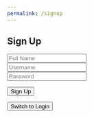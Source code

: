 ```yaml
---
permalink: /signup
---
```

<html>
<head>
    <title>Sign Up</title>
</head>
<body>
<div class="form-container">
    <h2 id="pageTitle">Sign Up</h2>
    <form>
        <input type="text" id="name" class="type" placeholder="Full Name"><br>
        <input type="text" id="user" class="type" placeholder="Username"><br>
        <input type="password" id="pass" class="type" placeholder="Password">
    </form>
    <button class="submit" onclick="signup()">Sign Up</button>
    <p id="error"></p>
    <button onclick="switchToLogin()">Switch to Login</button>
</div>
</body>
<script>
function switchToLogin() {
    window.location.href = "http://127.0.0.1:4200/travel_project/login";
}
function signup() {
    data = {
        "name": document.getElementById("name").value,
        "uid": document.getElementById("user").value,
        "password": document.getElementById("pass").value,
        }
    let options = {
    method: 'POST',
    headers: {
        'Content-Type':
            'application/json;charset=utf-8'
    },
    body: JSON.stringify(data)
}
    let sign_up = fetch('http://127.0.0.1:8086/api/users/', options);
    sign_up.then(response => {
        if (response.status === 200) {
            window.location.href = "http://127.0.0.1:4200/travel_project/login"
        }
        else if (response.status === 400) {
            document.getElementById("error").innerHTML = "You already have an account! Go to the login page."
        }
    }
        ) 
}
</script>
</html>